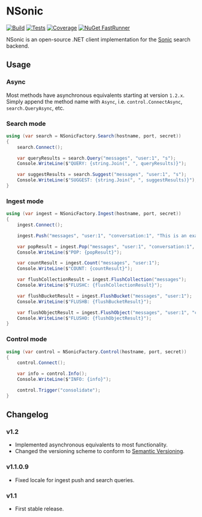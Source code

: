# NSonic

[![Build](https://img.shields.io/azure-devops/build/cyaspik/DotNet/5/master.svg)](https://dev.azure.com/cyaspik/DotNet/_build/latest?definitionId=5)
[![Tests](https://img.shields.io/azure-devops/tests/cyaspik/DotNet/5/master.svg)](https://dev.azure.com/cyaspik/DotNet/_build/latest?definitionId=5)
[![Coverage](https://img.shields.io/azure-devops/coverage/cyaspik/DotNet/5/master.svg)](https://dev.azure.com/cyaspik/DotNet/_build/latest?definitionId=5)
[![NuGet FastRunner](https://img.shields.io/nuget/v/NSonic.svg)](https://www.nuget.org/packages/NSonic/)

NSonic is an open-source .NET client implementation for the [Sonic](https://github.com/valeriansaliou/sonic) search backend.

## Usage

### Async

Most methods have asynchronous equivalents starting at version `1.2.x`. Simply append the method name
with `Async`, i.e. `control.ConnectAsync`, `search.QueryAsync`, etc.

### Search mode

```C#
using (var search = NSonicFactory.Search(hostname, port, secret))
{
	search.Connect();

	var queryResults = search.Query("messages", "user:1", "s");
	Console.WriteLine($"QUERY: {string.Join(", ", queryResults)}");

	var suggestResults = search.Suggest("messages", "user:1", "s");
	Console.WriteLine($"SUGGEST: {string.Join(", ", suggestResults)}");
}
```

### Ingest mode

```C#
using (var ingest = NSonicFactory.Ingest(hostname, port, secret))
{
	ingest.Connect();

	ingest.Push("messages", "user:1", "conversation:1", "This is an example push.", locale: null);

	var popResult = ingest.Pop("messages", "user:1", "conversation:1", "This is an example push.");
	Console.WriteLine($"POP: {popResult}");

	var countResult = ingest.Count("messages", "user:1");
	Console.WriteLine($"COUNT: {countResult}");

	var flushCollectionResult = ingest.FlushCollection("messages");
	Console.WriteLine($"FLUSHC: {flushCollectionResult}");

	var flushBucketResult = ingest.FlushBucket("messages", "user:1");
	Console.WriteLine($"FLUSHB: {flushBucketResult}");

	var flushObjectResult = ingest.FlushObject("messages", "user:1", "conversation:1");
	Console.WriteLine($"FLUSHO: {flushObjectResult}");
}
```

### Control mode

```C#
using (var control = NSonicFactory.Control(hostname, port, secret))
{
	control.Connect();

	var info = control.Info();
	Console.WriteLine($"INFO: {info}");

	control.Trigger("consolidate");
}
```

## Changelog

### v1.2

* Implemented asynchronous equivalents to most functionality.
* Changed the versioning scheme to conform to [Semantic Versioning](https://semver.org/).

### v1.1.0.9

* Fixed locale for ingest push and search queries.

### v1.1

* First stable release.

